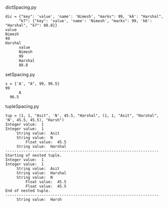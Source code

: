dictSpacing.py

    dic = {"key": 'value', 'name': 'Nimesh', "marks": 99, 'k6': "Harshal", 
          "k7": {"key": 'value', 'name': 'Nimesh', "marks": 99, 'k6': "Harshal", "k7": 88.8}}
    value
    Nimesh
    99
    Harshal
          value
          Nimesh
          99
          Harshal
          88.8
          
          
setSpacing.py

    s = {'A', "A", 99, 96.5}
    99
          A
      96.5
      
      
tupleSpacing.py

    tup = (1, 1, "Asit", 'N', 45.5, "Harshal", (1, 1, "Asit", "Harshal", 'N', 45.5, 45.5), "Harsh")
    Integer value:  1
    Integer value:  1
         String value:  Asit
         String value:  N
             Float value:  45.5
         String value:  Harshal
    --------------------------------------------------------------------
    Starting of nested tuple.
    Integer value:  1
    Integer value:  1
         String value:  Asit
         String value:  Harshal
         String value:  N
             Float value:  45.5
             Float value:  45.5
    End of nested tuple.
    --------------------------------------------------------------------
         String value:  Harsh
